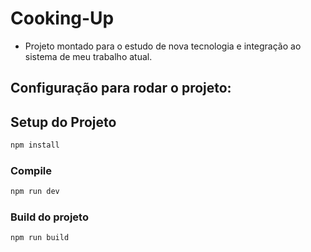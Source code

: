 # Cooking-Up

- Projeto montado para o estudo de nova tecnologia e integração ao sistema de meu trabalho atual.

## Configuração para rodar o projeto:

## Setup do Projeto

```sh
npm install
```

### Compile

```sh
npm run dev
```

### Build do projeto

```sh
npm run build
```
